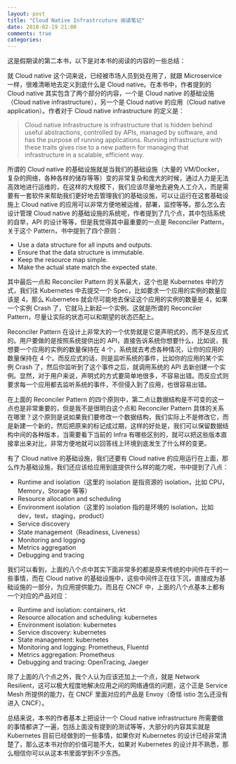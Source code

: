 ```yaml
---
layout: post
title: "Cloud Native Infrastrcuture 阅读笔记"
date: 2018-02-19 21:00
comments: true
categories: 
---
```


这是假期读的第二本书，以下是对本书的阅读的内容的一些总结：

就 Cloud native 这个词来说，已经被市场人员到处在用了，就跟 Microservice 一样，很难清晰地去定义到底什么是 Cloud native。在本书中，作者提到的 Cloud native 其实包含了两个部分的内容，一个是 Cloud native 的基础设施（Cloud native infrastructure），另一个是 Cloud native 的应用（Cloud native application）。作者对于 Cloud native infrastructure 的定义是：

> Cloud native infrastructure is infrastructure that is hidden behind useful abstractions, controlled by APIs, managed by software, and has the purpose of running applications. Running infrastructure with these traits gives rise to a new pattern for managing that infrastructure in a scalable, efficient way.  

所谓的 Cloud native 的基础设施就是当我们的基础设施（大量的 VM/Docker，复杂的网络，各种各样的储存等等）变的非常复杂和庞大的时候，通过人力是无法高效地进行运维的，在这样的大规模下，我们应该尽量地去避免人工介入，而是需要有一套软件来帮助我们更好地去管理我们的基础设施，可以让运行在这套基础设施上 Cloud  native 的应用可以非常方便地被运维，部署，监控等等。那么怎么去设计管理 Cloud native 的基础设施的系统呢，作者提到了几个点，其中包括系统的自举，API 的设计等等，但是我觉得其中最重要的一点是 Reconciler Pattern，关于这个 Pattern，书中提到了四个原则：

* Use a data structure for all inputs and outputs.
* Ensure that the data structure is immutable.
* Keep the resource map simple.
* Make the actual state match the expected state.

其中最后一点和 Reconciler Pattern 的关系最大，这个也是 Kubernetes 中的方式，我们往 Kubernetes 中去提交一个 Spec，比如要求一个应用的实例的数量应该是 4，那么 Kubernetes 就会尽可能地去保证这个应用的实例的数量是 4，如果一个实例 Crash 了，它就马上新起一个实例。这就是所谓的 Reconciler Pattern，尽量让实际的状态可以和期望的状态匹配上。

Reconciler Pattern 在设计上非常大的一个优势就是它是声明式的，而不是反应式的。用户要做的是按照系统提供出的 API，直接告诉系统你想要什么，比如说，我想要一个应用的实例的数量保持在 4 个，系统就去考虑各种情况，让你的应用的数量保持在 4 个。而反应式的话，则是监听系统的事件，比如你的应用的某个实例 Crash 了，然后你监听到了这个事件之后，就调用系统的 API 去新创建一个实例。显然，对于用户来说，声明式的方式要简单地很多，不容易出错。而反应式则要求每一个应用都去监听系统的事件，不但侵入到了应用，也很容易出错。

在上面的 Reconciler Pattern 的四个原则中，第二点让数据结构是不可变的这一点也是非常重要的，但是我不是很明白这个点和 Reconciler Pattern 具体的关系在哪里？这个原则是说如果我们要修改一个数据结构，我们实际上不是修改它，而是新建一个新的，然后把原来的标记成过期，这样的好处是，我们可以保留数据结构中间的各种版本，当需要看下当前的 Infra 有哪些区别的，就可以把这些版本直接拿出来对比，非常方便地就可以回答线上环境到底发生了什么样的变更。

有了 Cloud native 的基础设施，我们还要有 Cloud native 的应用运行在上面，那么作为基础设施，我们还应该给应用到底提供什么样的能力呢，书中提到了八点：

* Runtime and isolation（这里的 isolation 是指资源的 isolation，比如 CPU，Memory，Storage 等等）
* Resource allocation and scheduling
* Environment isolation（这里的 isolation 指的是环境的 isolation，比如 dev，test，staging，product）
* Service discovery
* State management（Readiness, Liveness）
* Monitoring and logging
* Metrics aggregation
* Debugging and tracing

我们可以看到，上面的八个点中其实下面非常多的都是原来传统的中间件在干的一些事情，而在 Cloud native 的基础设施中，这些中间件正在往下沉，直接成为基础设施的一部分，为应用提供能力。而且在 CNCF 中，上面的八个点基本上都有一个对应的产品对应：

* Runtime and isolation: containers, rkt
* Resource allocation and scheduling: kubernetes
* Environment isolation: kubernetes
* Service discovery: kubernetes
* State management: kubernetes
* Monitoring and logging: Prometheus, Fluentd
* Metrics aggregation: Prometheus
* Debugging and tracing: OpenTracing, Jaeger

除了上面的八个点之外，我个人认为应该还加上一个点，就是 Network Resilient，这可以极大程度地解决应用之间的网络通信的问题，这个正是 Service Mesh 所提供的能力，在 CNCF 里面对应的产品是 Envoy（奇怪 istio 怎么还没有进入 CNCF）。

总结来说，本书的作者基本上把设计一个 Cloud native infrastructure 所需要做的事情都讲了一遍，包括上面没有提到的测试等等，大部分的内容其实就是 Kubernetes 目前已经做到的一些事情，如果你对 Kubernetes 的设计已经非常清楚了，那么这本书对你的价值可能不大，如果对 Kubernetes 的设计并不熟悉，那么相信你可以从这本书里面学到不少东西。